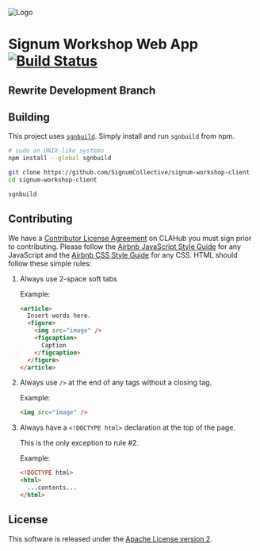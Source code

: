 ![Logo](https://www.signum.io/img/logo.png)

# Signum Workshop Web App [![Build Status](https://travis-ci.org/SignumCollective/signum-workshop-client.svg?branch=rewrite)](https://travis-ci.org/SignumCollective/signum-workshop-client)

## Rewrite Development Branch

## Building

This project uses [`sgnbuild`](https://www.signum.io/sgnbuild). Simply install and run `sgnbuild` from npm.

```sh
# sudo on UNIX-like systems
npm install --global sgnbuild

git clone https://github.com/SignumCollective/signum-workshop-client
cd signum-workshop-client

sgnbuild
```

## Contributing

We have a [Contributor License Agreement](https://www.clahub.com/agreements/SignumCollective/signum-workshop-client) on CLAHub you must sign prior to contributing. Please follow the [Airbnb JavaScript Style Guide](https://github.com/airbnb/javascript) for any JavaScript and the [Airbnb CSS Style Guide](https://github.com/airbnb/css) for any CSS. HTML should follow these simple rules:

1.  Always use 2-space soft tabs

     Example:

    ```html
    <article>
      Insert words here.
      <figure>
        <img src="image" />
        <figcaption>
          Caption
        </figcaption>
      </figure>
    </article>
    ```

2.  Always use `/>` at the end of any tags without a closing tag.

    Example:

    ```html
    <img src="image" />
    ```

3.  Always have a `<!DOCTYPE html>` declaration at the top of the page.

    This is the only exception to rule #2.

    Example:

    ```html
    <!DOCTYPE html>
    <html>
      ...contents...
    </html>
    ```

## License

This software is released under the [Apache License version 2](LICENSE.md).
